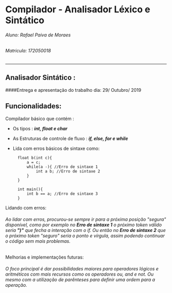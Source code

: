 # Compilador - Analisador Léxico e Sintático

###### Aluno: Rafael Paiva de Moraes
###### Matricula: 172050018
----
## Analisador Sintático : 
####Entrega e apresentação do trabalho dia: 29/ Outubro/ 2019

## Funcionalidades:
Compilador básico que contém :
- Os tipos : ***int, float e char***
- As Estruturas de controle de fluxo  : ***if, else, for e while***
- Lida com erros básicos de sintaxe como:



        
        float b(int c){
            a = c;
            while(a -){ //Erro de sintaxe 1
                int a b; //Erro de sintaxe 2
            }
        }
        
        int main(){
            int b == a; //Erro de sintaxe 3
        }


Lidando com erros:
###### Ao lidar com erros, procurou-se sempre ir para a próxima posição "segura" disponível, como por exemplo no ***Erro de sintaxe 1***  o próximo token válido seria ***")"*** que fecha a interação com o if. Ou então no ***Erro de sintaxe 2***  que o próximo token "seguro" seria o ponto e vírgula, assim podendo continuar o código sem mais problemas.

Melhorias e implementações futuras:
###### O foco principal é dar possibilidades maiores para operadores lógicos e aritméticos com mais recursos como os operadores ou, and e not. Ou mesmo com a utilização de parênteses para definir uma ordem para a operação.
